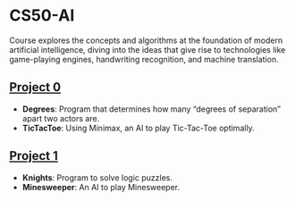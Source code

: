 # CS50-AI
Course explores the concepts and algorithms at the foundation of modern artificial intelligence, diving into the ideas that give rise to technologies like game-playing engines, handwriting recognition, and machine translation.

## [Project 0](https://cs50.harvard.edu/ai/projects/0/)

* **Degrees**: Program that determines how many “degrees of separation” apart two actors are.
* **TicTacToe**: Using Minimax, an AI to play Tic-Tac-Toe optimally.

## [Project 1](https://cs50.harvard.edu/ai/projects/0/)

* **Knights**: Program to solve logic puzzles.
* **Minesweeper**: An AI to play Minesweeper.
